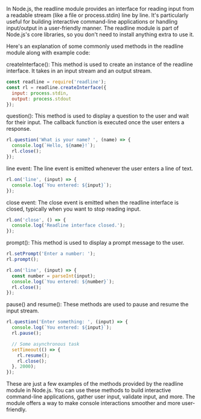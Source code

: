 In Node.js, the readline module provides an interface for reading input from a readable stream (like a file or process.stdin) line by line. It's particularly useful for building interactive command-line applications or handling input/output in a user-friendly manner. The readline module is part of Node.js's core libraries, so you don't need to install anything extra to use it.

Here's an explanation of some commonly used methods in the readline module along with example code:

createInterface(): This method is used to create an instance of the readline interface. It takes in an input stream and an output stream.
```javascript
const readline = require('readline');
const rl = readline.createInterface({
  input: process.stdin,
  output: process.stdout
});
```

question(): This method is used to display a question to the user and wait for their input. The callback function is executed once the user enters a response.
```javascript
rl.question('What is your name? ', (name) => {
  console.log(`Hello, ${name}!`);
  rl.close();
});
```

line event: The line event is emitted whenever the user enters a line of text.
```javascript
rl.on('line', (input) => {
  console.log(`You entered: ${input}`);
});
```

close event: The close event is emitted when the readline interface is closed, typically when you want to stop reading input.
```javascript
rl.on('close', () => {
  console.log('Readline interface closed.');
});
```

prompt(): This method is used to display a prompt message to the user.
```javascript
rl.setPrompt('Enter a number: ');
rl.prompt();

rl.on('line', (input) => {
  const number = parseInt(input);
  console.log(`You entered: ${number}`);
  rl.close();
});
```

pause() and resume(): These methods are used to pause and resume the input stream.
```javascript
rl.question('Enter something: ', (input) => {
  console.log(`You entered: ${input}`);
  rl.pause();

  // Some asynchronous task
  setTimeout(() => {
    rl.resume();
    rl.close();
  }, 2000);
});
```

These are just a few examples of the methods provided by the readline module in Node.js. You can use these methods to build interactive command-line applications, gather user input, validate input, and more. The module offers a way to make console interactions smoother and more user-friendly.